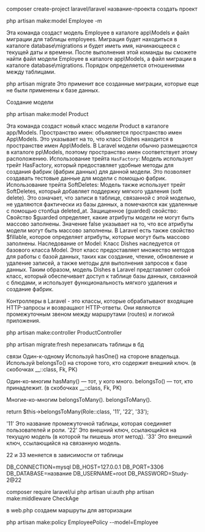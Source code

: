 composer create-project laravel/laravel название-проекта создать проект

php artisan make:model Employee -m 

Эта команда создаст модель Employee в каталоге app\Models и файл миграции для таблицы employees.
Миграция будет находиться в каталоге database\migrations и будет иметь имя, начинающееся с текущей даты и времени.
После выполнения этой команды вы сможете найти файл модели Employee в каталоге app\Models, а файл миграции в каталоге database\migrations.
Порядок определяется отношениями между таблицами.

php artisan migrate Это применит все созданные миграции, которые еще не были применены к базе данных.

Создание модели

php artisan make:model Product

Эта команда создаст новый класс модели Product в каталоге app/Models.
 Пространство имен: объявляется пространство имен App\Models. Это указывает на то, что класс Dishes находится в пространстве имен App\Models. В Laravel модели обычно размещаются в каталоге pp\Models, поэтому пространство имен соответствует этому расположению.
 Использование трейта `HasFactory`: Модель использует трейт HasFactory, который предоставляет удобные методы для создания фабрик (фабрик данных) для данной модели. Это позволяет создавать тестовые данные для модели с помощью фабрик.
Использование трейта SoftDeletes: Модель также использует трейт SoftDeletes, который добавляет поддержку мягкого удаления (soft delete). Это означает, что записи в таблице, связанной с этой моделью, не удаляются фактически из базы данных, а помечаются как удаленные с помощью столбца deleted_at.
 Защищенное (guarded) свойство: Свойство $guarded определяет, какие атрибуты модели не могут быть массово заполнены. Значение false указывает на то, что все атрибуты модели могут быть массово заполнены. В Laravel есть также свойство $fillable, которое определяет атрибуты, которые могут быть массово заполнены.
 Наследование от Model: Класс Dishes наследуется от базового класса Model. Этот класс предоставляет множество методов для работы с базой данных, таких как создание, чтение, обновление и удаление записей, а также методы для выполнения запросов к базе данных.
Таким образом, модель Dishes в Laravel представляет собой класс, который обеспечивает доступ к таблице базы данных, связанной с блюдами, и использует функциональность мягкого удаления и создание фабрик.

Контроллеры в Laravel - это классы, которые обрабатывают входящие HTTP-запросы и возвращают HTTP-ответы. Они являются промежуточным звеном между маршрутами (routes) и логикой приложения.

php artisan make:controller ProductController


php artisan migrate:fresh перезаписать таблицы в бд

связи
Один-к-одному
Используй hasOne() на стороне владельца.
Используй belongsTo() на стороне того, кто содержит внешний ключ.
(в скобочках __::class, Fk, PK)

Один-ко-многим
hasMany() — тот, у кого много.
belongsTo() — тот, кто принадлежит.
(в скобочках __::class, Fk, PK)

Многие-ко-многим
belongsToMany().
belongsToMany().

return $this->belongsToMany(Role::class, '11', '22', '33');

'11'
Это название промежуточной таблицы, которая соединяет пользователей и роли.
'22'
Это внешний ключ, ссылающийся на текущую модель (в которой ты пишешь этот метод).
'33'
Это внешний ключ, ссылающийся на связанную модель.

22 и 33 меняется в зависимости от таблицы


DB_CONNECTION=mysql
DB_HOST=127.0.0.1
DB_PORT=3306
DB_DATABASE=название
DB_USERNAME=root
DB_PASSWORD=Study-2@22


composer require laravel/ui
php artisan ui:auth
php artisan make:middleware CheckAge

в web.php создаем маршруты для авторизации

php artisan make:policy EmployeePolicy --model=Employee
